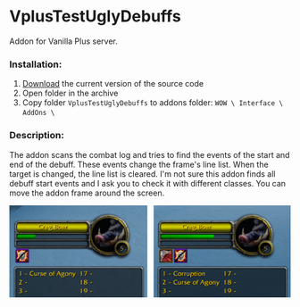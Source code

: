 # VplusTestUglyDebuffs
Addon for Vanilla Plus server.

### Installation:
1. [Download](https://github.com/for-wow/VplusTestUglyDebuffs/archive/refs/heads/main.zip) the current version of the source code
2. Open folder in the archive
3. Copy folder `VplusTestUglyDebuffs` to addons folder: `WOW \ Interface \ AddOns \`

### Description:
The addon scans the combat log and tries to find the events of the start and end of the debuff. These events change the frame's line list. When the target is changed, the line list is cleared. I'm not sure this addon finds all debuff start events and I ask you to check it with different classes. You can move the addon frame around the screen.

![Addon screenshot #1](IMG_1.png)
